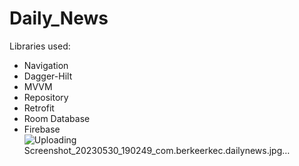 # Daily_News

Libraries used:
- Navigation
- Dagger-Hilt
- MVVM
- Repository
- Retrofit
- Room Database
- Firebase![Uploading Screenshot_20230530_190249_com.berkeerkec.dailynews.jpg…]()
